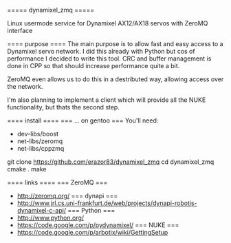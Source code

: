===== dynamixel_zmq =====

Linux usermode service for Dynamixel AX12/AX18 servos with ZeroMQ interface

==== purpose ====
The main purpose is to allow fast and easy access to a Dynamixel servo network.
I did this already with Python but cos of performance I decided to write this tool.
CRC and buffer management is done in CPP so that should increase performance quite a bit.

ZeroMQ even allows us to do this in a destributed way, allowing access over the network.

I'm also planning to implement a client which will provide all the NUKE functionality, but thats the second step.

==== install ====
=== ... on gentoo ===
You'll need:
  * dev-libs/boost
  * net-libs/zeromq
  * net-libs/cppzmq

git clone https://github.com/erazor83/dynamixel_zmq
cd dynamixel_zmq
cmake .
make


==== links ====
=== ZeroMQ ===
  * http://zeromq.org/
=== dynapi ===
  * http://www.jrl.cs.uni-frankfurt.de/web/projects/dynapi-robotis-dynamixel-c-api/
=== Python ===
  * http://www.python.org/
  * https://code.google.com/p/pydynamixel/
=== NUKE ===
  * https://code.google.com/p/arbotix/wiki/GettingSetup

